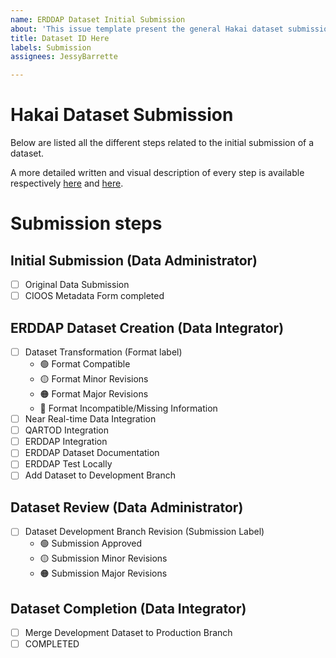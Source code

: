 ```yaml
---
name: ERDDAP Dataset Initial Submission
about: 'This issue template present the general Hakai dataset submission workflow. '
title: Dataset ID Here
labels: Submission
assignees: JessyBarrette

---
```


# Hakai Dataset Submission 
Below are listed all the different steps related to the initial submission of a dataset. 

A more detailed written and visual description of every step is available respectively 
[here](https://docs.google.com/document/d/1QMU0skj7kWbxuS_cVUNkTYZSeqpa1lVsK7WJvC4hMyA/edit?usp=sharing) and [here](https://lucid.app/lucidchart/invitations/accept/ae8530a5-4a8f-435e-b17a-60aab0773f2f). 

# Submission steps
## Initial Submission (Data Administrator)
- [ ] Original Data Submission
- [ ] CIOOS Metadata Form completed

## ERDDAP Dataset Creation (Data Integrator)
- [ ] Dataset Transformation  (Format label)
    - :green_circle: Format Compatible 
    - :yellow_circle: Format Minor Revisions
    - :orange_circle: Format Major Revisions
    - :red_circle:  Format Incompatible/Missing Information
- [ ] Near Real-time Data Integration 
- [ ] QARTOD Integration 
- [ ] ERDDAP Integration 
- [ ] ERDDAP Dataset Documentation 
- [ ] ERDDAP Test Locally 
- [ ] Add Dataset to Development Branch

## Dataset Review (Data Administrator)
- [ ] Dataset Development Branch Revision (Submission Label)
    - :green_circle: Submission Approved
    - :yellow_circle: Submission Minor Revisions    
    - :orange_circle: Submission Major Revisions

## Dataset Completion (Data Integrator)
- [ ] Merge Development Dataset to Production Branch 
- [ ] COMPLETED
